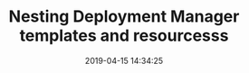 ---
layout: post
title:  "Nesting Deployment Manager templates and resourcesss"
date:   2019-04-15 14:34:25
categories: "GCP"
tags:
image: /assets/article_images/deployment-manager/dm.png
bg-color: white
---